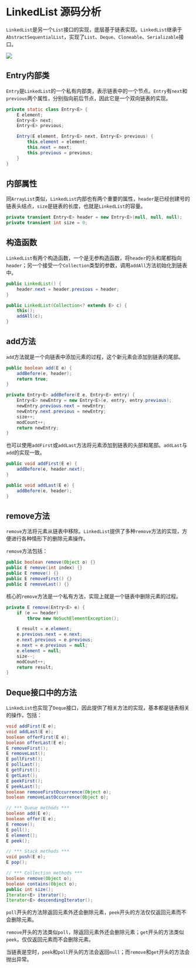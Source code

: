 # LinkedList 源码分析

`LinkedList`是另一个`List`接口的实现，底层基于链表实现。`LinkedList`继承于`AbstractSequentialList`，实现了`List`、`Deque`、`Cloneable`、`Serializable`接口。

<img src="image/chapter_collection/LinkedList.png" />

## Entry内部类

`Entry`是`LinkedList`的一个私有内部类，表示链表中的一个节点。`Entry`有`next`和`previous`两个属性，分别指向前后节点，因此它是一个双向链表的实现。

```java
private static class Entry<E> {
	E element;
	Entry<E> next;
	Entry<E> previous;

	Entry(E element, Entry<E> next, Entry<E> previous) {
	    this.element = element;
	    this.next = next;
	    this.previous = previous;
	}
}
```

## 内部属性

同`ArrayList`类似，`LinkedList`内部也有两个重要的属性，`header`是已经创建号的链表头结点，`size`是链表的长度，也就是`LinkedList`的容量。

```java
private transient Entry<E> header = new Entry<E>(null, null, null);
private transient int size = 0;
```

## 构造函数

`LinkedList`有两个构造函数，一个是无参构造函数，将`header`的头和尾都指向`header`；另一个接受一个`Collection`类型的参数，调用`addAll`方法初始化到链表中。

```java
public LinkedList() {
    header.next = header.previous = header;
}

public LinkedList(Collection<? extends E> c) {
	this();
	addAll(c);
}
```

## add方法

`add`方法就是一个向链表中添加元素的过程，这个新元素会添加到链表的尾部。

```java
public boolean add(E e) {
	addBefore(e, header);
    return true;
}

private Entry<E> addBefore(E e, Entry<E> entry) {
	Entry<E> newEntry = new Entry<E>(e, entry, entry.previous);
	newEntry.previous.next = newEntry;
	newEntry.next.previous = newEntry;
	size++;
	modCount++;
	return newEntry;
}
```

也可以使用`addFirst`或`addLast`方法将元素添加到链表的头部和尾部。`addLast`与`add`的实现一致。

```java
public void addFirst(E e) {
	addBefore(e, header.next);
}

public void addLast(E e) {
	addBefore(e, header);
}
```

## remove方法

`remove`方法将元素从链表中移除。`LinkedList`提供了多种`remove`方法的实现，方便进行各种情形下的删除元素操作。

`remove`方法包括：

```java
public boolean remove(Object o) {}
public E remove(int index) {}
public E remove() {}
public E removeFirst() {}
public E removeLast() {}
```

核心的`remove`方法是一个私有方法，实现上就是一个链表中删除元素的过程。

```java
private E remove(Entry<E> e) {
	if (e == header)
	    throw new NoSuchElementException();

    E result = e.element;
	e.previous.next = e.next;
	e.next.previous = e.previous;
    e.next = e.previous = null;
    e.element = null;
	size--;
	modCount++;
    return result;
}
```

## Deque接口中的方法

`LinkedList`也实现了`Deque`接口，因此提供了相关方法的实现，基本都是链表相关的操作，包括：

```java
void addFirst(E e);
void addLast(E e);
boolean offerFirst(E e);
boolean offerLast(E e);
E removeFirst();
E removeLast();
E pollFirst();
E pollLast();
E getFirst();
E getLast();
E peekFirst();
E peekLast();
boolean removeFirstOccurrence(Object o);
boolean removeLastOccurrence(Object o);

// *** Queue methods ***
boolean add(E e);
boolean offer(E e);
E remove();
E poll();
E element();
E peek();

// *** Stack methods ***
void push(E e);
E pop();

// *** Collection methods ***
boolean remove(Object o);
boolean contains(Object o);
public int size();
Iterator<E> iterator();
Iterator<E> descendingIterator();
```

`poll`开头的方法除返回元素外还会删除元素，`peek`开头的方法仅仅返回元素而不会删除元素。

`remove`开头的方法类似`poll`，除返回元素外还会删除元素；`get`开头的方法类似`peek`，仅仅返回元素而不会删除元素。

当链表是空时，`peek`和`poll`开头的方法会返回`null`；而`remove`和`get`开头的方法会抛出异常。